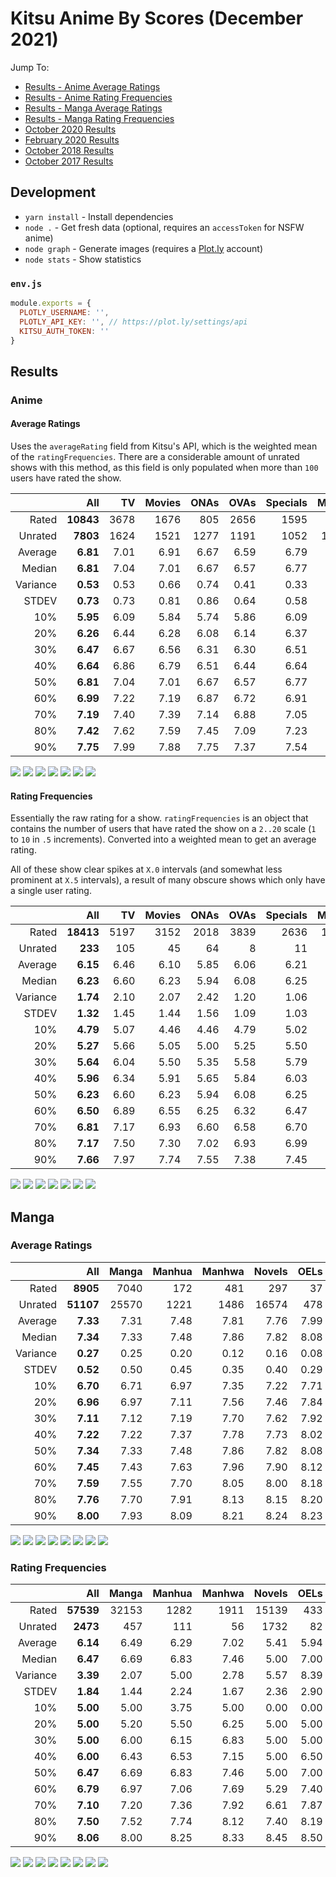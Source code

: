 # Kitsu Anime By Scores (December 2021)

Jump To:
- [Results - Anime Average Ratings](#average-ratings)
- [Results - Anime Rating Frequencies](#rating-frequencies)
- [Results - Manga Average Ratings](#average-ratings-1)
- [Results - Manga Rating Frequencies](#rating-frequencies-1)
- [October 2020 Results](https://github.com/wopian/kitsu-anime-by-scores/tree/master/2020/October/README.md)
- [February 2020 Results](https://github.com/wopian/kitsu-anime-by-scores/tree/master/2020/February/README.md)
- [October 2018 Results](https://github.com/wopian/kitsu-anime-by-scores/tree/master/2018/README.md)
- [October 2017 Results](https://github.com/wopian/kitsu-anime-by-scores/tree/master/2017/README.md)

## Development

- `yarn install` - Install dependencies
- `node .` - Get fresh data (optional, requires an `accessToken` for NSFW anime)
- `node graph` - Generate images (requires a [Plot.ly](https://plot.ly) account)
- `node stats` - Show statistics

### `env.js`

```js
module.exports = {
  PLOTLY_USERNAME: '',
  PLOTLY_API_KEY: '', // https://plot.ly/settings/api
  KITSU_AUTH_TOKEN: ''
}
```

## Results

### Anime

#### Average Ratings

Uses the `averageRating` field from Kitsu's API, which is the
weighted mean of the `ratingFrequencies`. There are a considerable
amount of unrated shows with this method, as this field is only
populated when more than `100` users have rated the show.

|          |       All |   TV | Movies | ONAs | OVAs | Specials | Music |
| -------: | --------: | ---: | -----: | ---: | ---: | -------: | ----: |
|    Rated | **10843** | 3678 |   1676 |  805 | 2656 |     1595 |   433 |
|  Unrated |  **7803** | 1624 |   1521 | 1277 | 1191 |     1052 |  1138 |
|  Average |  **6.81** | 7.01 |   6.91 | 6.67 | 6.59 |     6.79 |  6.49 |
|   Median |  **6.81** | 7.04 |   7.01 | 6.67 | 6.57 |     6.77 |  6.48 |
| Variance |  **0.53** | 0.53 |   0.66 | 0.74 | 0.41 |     0.33 |  0.32 |
|    STDEV |  **0.73** | 0.73 |   0.81 | 0.86 | 0.64 |     0.58 |  0.57 |
|      10% |  **5.95** | 6.09 |   5.84 | 5.74 | 5.86 |     6.09 |  5.86 |
|      20% |  **6.26** | 6.44 |   6.28 | 6.08 | 6.14 |     6.37 |  6.11 |
|      30% |  **6.47** | 6.67 |   6.56 | 6.31 | 6.30 |     6.51 |  6.22 |
|      40% |  **6.64** | 6.86 |   6.79 | 6.51 | 6.44 |     6.64 |  6.35 |
|      50% |  **6.81** | 7.04 |   7.01 | 6.67 | 6.57 |     6.77 |  6.48 |
|      60% |  **6.99** | 7.22 |   7.19 | 6.87 | 6.72 |     6.91 |  6.60 |
|      70% |  **7.19** | 7.40 |   7.39 | 7.14 | 6.88 |     7.05 |  6.76 |
|      80% |  **7.42** | 7.62 |   7.59 | 7.45 | 7.09 |     7.23 |  6.92 |
|      90% |  **7.75** | 7.99 |   7.88 | 7.75 | 7.37 |     7.54 |  7.26 |

![](images/anime_Average.png)
![](images/anime_Average_TV.png)
![](images/anime_Average_Movies.png)
![](images/anime_Average_ONAs.png)
![](images/anime_Average_OVAs.png)
![](images/anime_Average_Specials.png)
![](images/anime_Average_Music.png)

#### Rating Frequencies

Essentially the raw rating for a show. `ratingFrequencies` is an
object that contains the number of users that have rated the show
on a `2..20` scale (`1` to `10` in `.5` increments). Converted into
a weighted mean to get an average rating.

All of these show clear spikes at `X.0` intervals (and somewhat less
prominent at `X.5` intervals), a result of many obscure shows which
only have a single user rating.

|          |       All |   TV | Movies | ONAs | OVAs | Specials | Music |
| -------: | --------: | ---: | -----: | ---: | ---: | -------: | ----: |
|    Rated | **18413** | 5197 |   3152 | 2018 | 3839 |     2636 |  1571 |
|  Unrated |   **233** |  105 |     45 |   64 |    8 |       11 |     0 |
|  Average |  **6.15** | 6.46 |   6.10 | 5.85 | 6.06 |     6.21 |  5.75 |
|   Median |  **6.23** | 6.60 |   6.23 | 5.94 | 6.08 |     6.25 |  5.69 |
| Variance |  **1.74** | 2.10 |   2.07 | 2.42 | 1.20 |     1.06 |  0.81 |
|    STDEV |  **1.32** | 1.45 |   1.44 | 1.56 | 1.09 |     1.03 |  0.90 |
|      10% |  **4.79** | 5.07 |   4.46 | 4.46 | 4.79 |     5.02 |  4.69 |
|      20% |  **5.27** | 5.66 |   5.05 | 5.00 | 5.25 |     5.50 |  5.01 |
|      30% |  **5.64** | 6.04 |   5.50 | 5.35 | 5.58 |     5.79 |  5.25 |
|      40% |  **5.96** | 6.34 |   5.91 | 5.65 | 5.84 |     6.03 |  5.46 |
|      50% |  **6.23** | 6.60 |   6.23 | 5.94 | 6.08 |     6.25 |  5.69 |
|      60% |  **6.50** | 6.89 |   6.55 | 6.25 | 6.32 |     6.47 |  5.94 |
|      70% |  **6.81** | 7.17 |   6.93 | 6.60 | 6.58 |     6.70 |  6.19 |
|      80% |  **7.17** | 7.50 |   7.30 | 7.02 | 6.93 |     6.99 |  6.50 |
|      90% |  **7.66** | 7.97 |   7.74 | 7.55 | 7.38 |     7.45 |  6.95 |

![](images/anime_Frequency.png)
![](images/anime_Frequency_TV.png)
![](images/anime_Frequency_Movies.png)
![](images/anime_Frequency_ONAs.png)
![](images/anime_Frequency_OVAs.png)
![](images/anime_Frequency_Specials.png)
![](images/anime_Frequency_Music.png)

## Manga

### Average Ratings

|          |       All | Manga | Manhua | Manhwa | Novels | OELs | Doujins | Oneshots |
| -------: | --------: | ----: | -----: | -----: | -----: | ---: | ------: | -------: |
|    Rated |  **8905** |  7040 |    172 |    481 |    297 |   37 |     128 |      750 |
|  Unrated | **51107** | 25570 |   1221 |   1486 |  16574 |  478 |    1401 |     4377 |
|  Average |  **7.33** |  7.31 |   7.48 |   7.81 |   7.76 | 7.99 |    7.01 |     6.96 |
|   Median |  **7.34** |  7.33 |   7.48 |   7.86 |   7.82 | 8.08 |    7.17 |     7.01 |
| Variance |  **0.27** |  0.25 |   0.20 |   0.12 |   0.16 | 0.08 |    0.46 |     0.25 |
|    STDEV |  **0.52** |  0.50 |   0.45 |   0.35 |   0.40 | 0.29 |    0.68 |     0.50 |
|      10% |  **6.70** |  6.71 |   6.97 |   7.35 |   7.22 | 7.71 |    5.89 |     6.38 |
|      20% |  **6.96** |  6.97 |   7.11 |   7.56 |   7.46 | 7.84 |    6.61 |     6.65 |
|      30% |  **7.11** |  7.12 |   7.19 |   7.70 |   7.62 | 7.92 |    6.92 |     6.79 |
|      40% |  **7.22** |  7.22 |   7.37 |   7.78 |   7.73 | 8.02 |    7.08 |     6.91 |
|      50% |  **7.34** |  7.33 |   7.48 |   7.86 |   7.82 | 8.08 |    7.17 |     7.01 |
|      60% |  **7.45** |  7.43 |   7.63 |   7.96 |   7.90 | 8.12 |    7.23 |     7.10 |
|      70% |  **7.59** |  7.55 |   7.70 |   8.05 |   8.00 | 8.18 |    7.42 |     7.19 |
|      80% |  **7.76** |  7.70 |   7.91 |   8.13 |   8.15 | 8.20 |    7.54 |     7.30 |
|      90% |  **8.00** |  7.93 |   8.09 |   8.21 |   8.24 | 8.23 |    7.68 |     7.48 |

![](images/manga_Average.png)
![](images/manga_Average_Manga.png)
![](images/manga_Average_Manhua.png)
![](images/manga_Average_Manhwa.png)
![](images/manga_Average_Novels.png)
![](images/manga_Average_OELs.png)
![](images/manga_Average_Doujins.png)
![](images/manga_Average_Oneshots.png)

### Rating Frequencies

|          |       All | Manga | Manhua | Manhwa | Novels | OELs | Doujins | Oneshots |
| -------: | --------: | ----: | -----: | -----: | -----: | ---: | ------: | -------: |
|    Rated | **57539** | 32153 |   1282 |   1911 |  15139 |  433 |    1508 |     5113 |
|  Unrated |  **2473** |   457 |    111 |     56 |   1732 |   82 |      21 |       14 |
|  Average |  **6.14** |  6.49 |   6.29 |   7.02 |   5.41 | 5.94 |    6.15 |     6.04 |
|   Median |  **6.47** |  6.69 |   6.83 |   7.46 |   5.00 | 7.00 |    6.32 |     6.15 |
| Variance |  **3.39** |  2.07 |   5.00 |   2.78 |   5.57 | 8.39 |    2.18 |     1.24 |
|    STDEV |  **1.84** |  1.44 |   2.24 |   1.67 |   2.36 | 2.90 |    1.48 |     1.11 |
|      10% |  **5.00** |  5.00 |   3.75 |   5.00 |   0.00 | 0.00 |    4.80 |     5.00 |
|      20% |  **5.00** |  5.20 |   5.50 |   6.25 |   5.00 | 5.00 |    5.00 |     5.00 |
|      30% |  **5.00** |  6.00 |   6.15 |   6.83 |   5.00 | 5.00 |    5.29 |     5.33 |
|      40% |  **6.00** |  6.43 |   6.53 |   7.15 |   5.00 | 6.50 |    5.94 |     5.84 |
|      50% |  **6.47** |  6.69 |   6.83 |   7.46 |   5.00 | 7.00 |    6.32 |     6.15 |
|      60% |  **6.79** |  6.97 |   7.06 |   7.69 |   5.29 | 7.40 |    6.65 |     6.38 |
|      70% |  **7.10** |  7.20 |   7.36 |   7.92 |   6.61 | 7.87 |    6.92 |     6.66 |
|      80% |  **7.50** |  7.52 |   7.74 |   8.12 |   7.40 | 8.19 |    7.34 |     6.91 |
|      90% |  **8.06** |  8.00 |   8.25 |   8.33 |   8.45 | 8.50 |    7.83 |     7.34 |

![](images/manga_Frequency.png)
![](images/manga_Frequency_Manga.png)
![](images/manga_Frequency_Manhua.png)
![](images/manga_Frequency_Manhwa.png)
![](images/manga_Frequency_Novels.png)
![](images/manga_Frequency_OELs.png)
![](images/manga_Frequency_Doujins.png)
![](images/manga_Frequency_Oneshots.png)